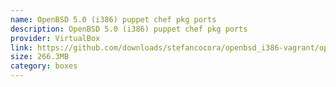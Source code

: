 ```yaml
---
name: OpenBSD 5.0 (i386) puppet chef pkg ports
description: OpenBSD 5.0 (i386) puppet chef pkg ports
provider: VirtualBox
link: https://github.com/downloads/stefancocora/openbsd_i386-vagrant/openbsd50_i386.box
size: 266.3MB
category: boxes
---
```

